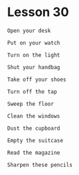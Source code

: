 # Lesson 30

```
Open your desk
```

```
Put on your watch
```

```
Turn on the light
```

```
Shut your handbag
```

```
Take off your shoes
```

```
Turn off the tap
```

```
Sweep the floor
```

```
Clean the windows
```

```
Dust the cupboard
```

```
Empty the suitcase
```

```
Read the magazine
```

```
Sharpen these pencils
```
